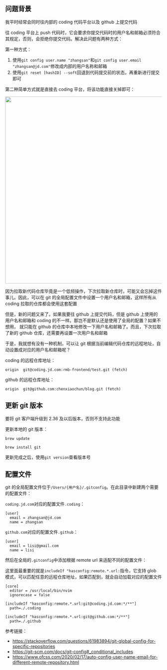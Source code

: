 ## 问题背景

我平时经常会同时往内部的 coding 代码平台以及 github 上提交代码

往 coding 平台上 push 代码时，它会要求你提交代码时的用户名和邮箱必须符合其规定，否则，会拒绝你提交代码。解决此问题有两种方式：

第一种方式：

1. 使用`git config user.name "zhangsan"`和`git config user.email "zhangsan@jd.com"`修改成内部的用户名称和邮箱
2. 使用`git reset [hashID] --soft`回退到代码提交前的状态，再重新进行提交即可

第二种简单方式就是直接去 coding 平台，将该功能直接关掉即可：

<img src="https://img11.360buyimg.com/imagetools/jfs/t1/58638/34/19837/68688/62aa8cd7E1c590a61/238e23b403cd34d6.png" width="600" />

因为拉取新代码仓库毕竟是一个低频操作，下次拉取新仓库时，可能又会忘掉这件事儿。因此，可以在 git 的全局配置文件中设置一个用户名和邮箱，这样所有从 coding 拉取的仓库都会使用这套配置

但是，新的问题又来了。如果我要往 github 上提交代码，但是 github 上使用的用户名和邮箱和 coding 的不一样。那岂不是默认还是使用了全局的配置？如果不想用，
就只能在 github 的仓库中本地修改一下用户名和邮箱了。而且，下次拉取了新的 github 仓库，还需要再设置一次用户名和邮箱

于是，我就想有没有一种机制，可以让 git 根据当前编辑代码仓库的远程地址，自动设置成对应的用户名和邮箱呢？

coding 的远程仓库地址：

```
origin	git@coding.jd.com:rmb-frontend/test.git (fetch)
```

github 的远程仓库地址：
```
origin	git@github.com:chenxiaochun/blog.git (fetch)
```

## 更新 git 版本

要将 git 客户端升级到 2.36 及以后版本，否则不支持此功能

更新本地的 git 版本：

```
brew update

brew install git
```

更新完成之后，使用`git version`查看版本号

## 配置文件

git 的全局配置文件位于`/Users/{用户名}/.gitconfig`。在此目录中新建两个需要的配置文件：

`coding.jd.com`对应的配置文件`.coding`：

```
[user]
  email = zhangsan@jd.com
  name = zhangsan
```

`github.com`对应的配置文件`.github`：

```
[user]
  email = lisi@gmail.com
  name = lisi
```

然后在全局的`.gitconfig`中添加根据 remote url 来适配不同的配置文件：

这里面最重要的就是`includeIf "hasconfig:remote.*.url:`指令，它支持 glob 模式，可以匹配任意的远程仓库地址，如果匹配到，就会自动加载对应的配置文件

```
[core]
  editor = /usr/local/bin/nvim
  ignorecase = false

[includeIf "hasconfig:remote.*.url:git@coding.jd.com:*/**"]
  path=./.coding

[includeIf "hasconfig:remote.*.url:git@github.com:*/**"]
  path=./.github
```

参考链接：

* https://stackoverflow.com/questions/61983894/git-global-config-for-specific-repositories
* https://git-scm.com/docs/git-config#_conditional_includes
* https://www.ofcss.com/2020/02/17/auto-config-user-name-email-for-different-remote-repository.html
